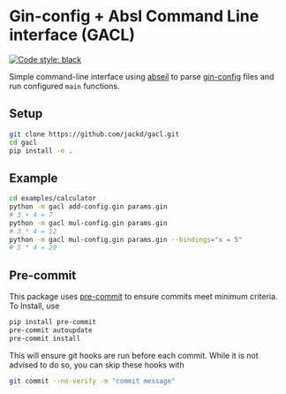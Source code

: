 # Gin-config + Absl Command Line interface (GACL)

[![Code style: black](https://img.shields.io/badge/code%20style-black-000000.svg)](https://github.com/psf/black)

Simple command-line interface using [abseil](https://github.com/abseil/abseil-py) to parse [gin-config](https://github.com/google/gin-config) files and run configured `main` functions.

## Setup

```bash
git clone https://github.com/jackd/gacl.git
cd gacl
pip install -e .
```

## Example

```bash
cd examples/calculator
python -m gacl add-config.gin params.gin
# 3 + 4 = 7
python -m gacl mul-config.gin params.gin
# 3 * 4 = 12
python -m gacl mul-config.gin params.gin --bindings="x = 5"
# 5 * 4 = 20
```

## Pre-commit

This package uses [pre-commit](https://pre-commit.com/) to ensure commits meet minimum criteria. To Install, use

```bash
pip install pre-commit
pre-commit autoupdate
pre-commit install
```

This will ensure git hooks are run before each commit. While it is not advised to do so, you can skip these hooks with

```bash
git commit --no-verify -m "commit message"
```
